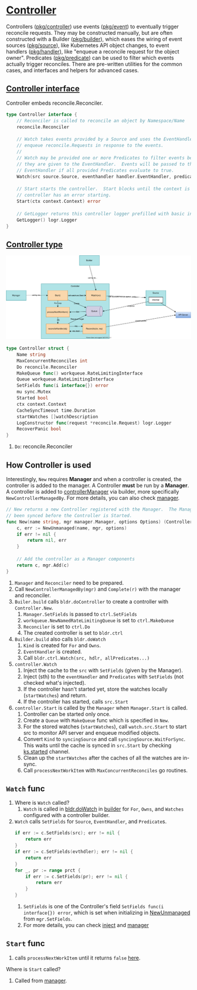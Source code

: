 # [Controller](https://pkg.go.dev/sigs.k8s.io/controller-runtime/pkg/controller)

Controllers ([pkg/controller](https://pkg.go.dev/sigs.k8s.io/controller-runtime/pkg/controller)) use events ([pkg/event](https://pkg.go.dev/sigs.k8s.io/controller-runtime/pkg/event)) to eventually trigger reconcile requests. They may be constructed manually, but are often constructed with a Builder ([pkg/builder](https://pkg.go.dev/sigs.k8s.io/controller-runtime/pkg/builder)), which eases the wiring of event sources ([pkg/source](https://pkg.go.dev/sigs.k8s.io/controller-runtime/pkg/source)), like Kubernetes API object changes, to event handlers ([pkg/handler](https://pkg.go.dev/sigs.k8s.io/controller-runtime/pkg/handler)), like "enqueue a reconcile request for the object owner". Predicates ([pkg/predicate](https://pkg.go.dev/sigs.k8s.io/controller-runtime/pkg/predicate)) can be used to filter which events actually trigger reconciles. There are pre-written utilities for the common cases, and interfaces and helpers for advanced cases.

## [Controller interface](https://github.com/kubernetes-sigs/controller-runtime/blob/v0.12.3/pkg/controller/controller.go#L66-L84)

Controller embeds reconcile.Reconciler.

```go
type Controller interface {
	// Reconciler is called to reconcile an object by Namespace/Name
	reconcile.Reconciler

	// Watch takes events provided by a Source and uses the EventHandler to
	// enqueue reconcile.Requests in response to the events.
	//
	// Watch may be provided one or more Predicates to filter events before
	// they are given to the EventHandler.  Events will be passed to the
	// EventHandler if all provided Predicates evaluate to true.
	Watch(src source.Source, eventhandler handler.EventHandler, predicates ...predicate.Predicate) error

	// Start starts the controller.  Start blocks until the context is closed or a
	// controller has an error starting.
	Start(ctx context.Context) error

	// GetLogger returns this controller logger prefilled with basic information.
	GetLogger() logr.Logger
}
```

## [Controller type](https://github.com/kubernetes-sigs/controller-runtime/blob/v0.12.3/pkg/internal/controller/controller.go#L42-L95)

![](diagram.drawio.svg)

```go
type Controller struct {
	Name string
	MaxConcurrentReconciles int
	Do reconcile.Reconciler
	MakeQueue func() workqueue.RateLimitingInterface
	Queue workqueue.RateLimitingInterface
	SetFields func(i interface{}) error
	mu sync.Mutex
	Started bool
	ctx context.Context
	CacheSyncTimeout time.Duration
	startWatches []watchDescription
	LogConstructor func(request *reconcile.Request) logr.Logger
	RecoverPanic bool
}
```

1. `Do`: reconcile.Reconciler

## How Controller is used

Interestingly, `New` requires **Manager** and when a controller is created, the controller is added to the manager. A Controller **must** be run by a **Manager**. A controller is added to [controllerManager](../manager) via builder, more specifically `NewControllerManagedBy`. For more details, you can also check [manager](../manager/).

```go
// New returns a new Controller registered with the Manager.  The Manager will ensure that shared Caches have
// been synced before the Controller is Started.
func New(name string, mgr manager.Manager, options Options) (Controller, error) {
	c, err := NewUnmanaged(name, mgr, options)
	if err != nil {
		return nil, err
	}

	// Add the controller as a Manager components
	return c, mgr.Add(c)
}
```

1. `Manager` and `Reconciler` need to be prepared.
1. Call `NewControllerManagedBy(mgr)` and `Complete(r)` with the manager and reconciler.
1. `Builer.build` calls `bldr.doController` to create a controller with `Controller.New`.
	1. `Manager.SetFields` is passed to `ctrl.SetFields`
	1. `workqueue.NewNamedRateLimitingQueue` is set to `ctrl.MakeQueue`
	1. `Reconciler` is set to `ctrl.Do`
	1. The created controller is set to `bldr.ctrl`
1. `Builder.build` also calls `bldr.doWatch`
	1. `Kind` is created for `For` and `Owns`.
	1. `EventHandler` is created.
	1. Call `bldr.ctrl.Watch(src, hdlr, allPredicates...)`
1. `controller.Watch`
	1. Inject the cache to the `src` with `SetFields` (given by the Manager).
	1. Inject (sth) to the `eventHandler` and `Predicates` with `SetFields` (not checked what's injected).
	1. If the controller hasn't started yet, store the watches locally (`startWatches`) and return.
	1. If the controller has started, calls `src.Start`
1. `controller.Start` is called by the `Manager` when `Manager.Start` is called.
	1. Controller can be started only once.
	1. Create a `Queue` with `MakeQueue` func which is specified in `New`.
	1. For the stored watches (`startWatches`), call `watch.src.Start` to start src to monitor API server and enqueue modified objects.
	1. Convert `Kind` to `syncingSource` and call `syncingSource.WaitForSync`. This waits until the cache is synced in `src.Start` by checking [ks.started](https://github.com/kubernetes-sigs/controller-runtime/blob/v0.12.3/pkg/source/source.go#L123-L163) channel.
	1. Clean up the `startWatches` after the caches of all the watches are in-sync.
	1. Call `processNextWorkItem` with `MaxConcurrentReconciles` go routines.
## `Watch` func

1. Where is `Watch` called?
    1. `Watch` is called in [bldr.doWatch](https://github.com/kubernetes-sigs/controller-runtime/blob/v0.12.3/pkg/builder/controller.go#L196) in [builder](../builder) for `For`, `Owns`, and `Watches` configured with a controller builder.
1. `Watch` calls `SetFields` for `Source`, `EventHandler`, and `Predicate`s.
    ```go
	if err := c.SetFields(src); err != nil {
		return err
	}
	if err := c.SetFields(evthdler); err != nil {
		return err
	}
	for _, pr := range prct {
		if err := c.SetFields(pr); err != nil {
			return err
		}
	}
    ```
    1. `SetFields` is one of the Controller's field `SetFields func(i interface{}) error`, which is set when initializing in [NewUnmanaged](https://github.com/kubernetes-sigs/controller-runtime/blob/v0.12.3/pkg/controller/controller.go#L100) from `mgr.SetFields`.
	1. For more details, you can check [inject](../inject/) and [manager](../manager/)

## `Start` func

1. calls `processNextWorkItem` until it returns `false` [here](https://github.com/kubernetes-sigs/controller-runtime/blob/cd0058ad295c268da1e7233e609a9a18dd60b5f6/pkg/internal/controller/controller.go#L234-L235).

Where is `Start` called?
1. Called from [manager](../manager/).
